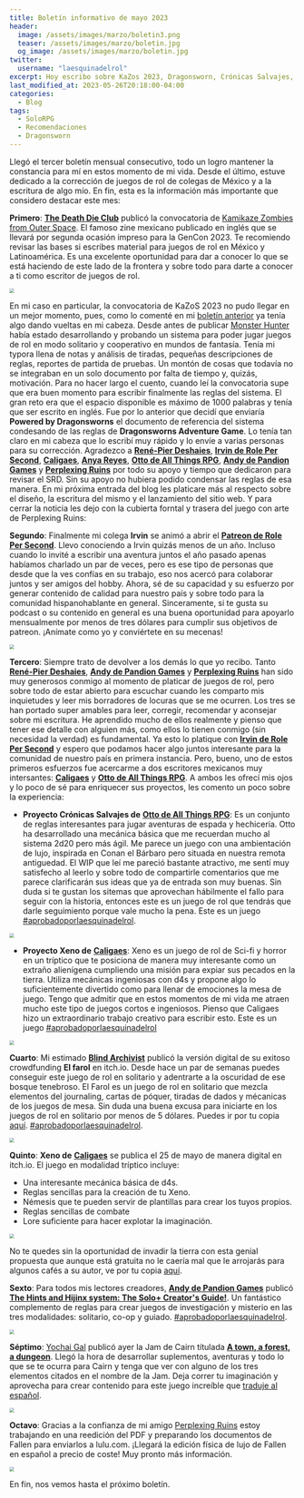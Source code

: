 ```yaml
---
title: Boletín informativo de mayo 2023
header:
  image: /assets/images/marzo/boletin3.png
  teaser: /assets/images/marzo/boletin.jpg
  og_image: /assets/images/marzo/boletin.jpg
twitter:
  username: "laesquinadelrol"
excerpt: Hoy escribo sobre KaZos 2023, Dragonsworn, Crónicas Salvajes, Xeno, El farol y mucho más 
last_modified_at: 2023-05-26T20:18:00-04:00
categories:
  - Blog
tags:
  - SoloRPG
  - Recomendaciones
  - Dragonsworn
---
```

Llegó el tercer boletín mensual consecutivo, todo un logro mantener la constancia para mí en estos momento de mi vida. Desde el último, estuve dedicado a la corrección de juegos de rol de colegas de México y a la escritura de algo mío. En fin, esta es la información más importante que considero destacar este mes: 

**Primero**: [**The Death Die Club**](https://twitter.com/TheDeathDieClu1) publicó la convocatoria de [Kamikaze Zombies from Outer Space](https://thedeathdieclub.com/kazos_2023/). El famoso zine mexicano publicado en inglés que se llevará por segunda ocasión impreso para la GenCon 2023. Te recomiendo revisar las bases si escribes material para juegos de rol en México y Latinoamérica. Es una excelente oportunidad para dar a conocer lo que se está haciendo de este lado de la frontera y sobre todo para darte a conocer a ti como escritor de juegos de rol. 

<img src="/assets/images/marzo/kazos.jpg" style="zoom:50%;" />

En mi caso en particular, la convocatoria de KaZoS 2023 no pudo llegar en un mejor momento, pues, como lo comenté en mi [boletín  anterior](https://laesquinadelrol.com/2023/04/29/boletin2/) ya tenía algo dando vueltas en mi cabeza. Desde antes de publicar [Monster Hunter](https://laesquinadelrol.itch.io/monsterhunter) había estado desarrollando y probando un sistema para poder jugar juegos de rol en modo solitario y cooperativo en mundos de fantasía. Tenía mi typora llena de notas y análisis de tiradas, pequeñas descripciones de reglas, reportes de partida de pruebas. Un montón de cosas que todavía no se integraban en un solo documento por falta de tiempo y, quizás, motivación. Para no hacer largo el cuento, cuando leí la convocatoria supe que era buen momento para escribir finalmente las reglas del sistema. El gran reto era que el espacio disponible es máximo de 1000 palabras y tenía que ser escrito en inglés. Fue por lo anterior que decidí que enviaría **Powered by Dragonsworns** el documento de referencia del sistema condesando de las reglas de **Dragonsworns Adventure Game**. Lo tenía tan claro en mi cabeza que lo escribí muy rápido y lo envíe a varias personas para su corrección. Agradezco a [**René-Pier Deshaies**](https://twitter.com/RPDeshaies), [**Irvin de Role Per Second**](https://twitter.com/RolePerSecond), [**Caligaes**](https://twitter.com/Caligaes_), [**Anya Reyes**](https://twitter.com/darkade), [**Otto de All Things RPG**](https://twitter.com/AllThingsRPG), [**Andy de Pandion Games**](https://twitter.com/PandionGames) y [**Perplexing Ruins**](https://dice.camp/@perplexingruins) por todo su apoyo y tiempo que dedicaron para revisar el SRD. Sin su apoyo no hubiera podido condensar las reglas de esa manera. En mi próxima entrada del blog les platicare más al respecto sobre  el diseño, la escritura del mismo y el lanzamiento del sitio web. Y para cerrar la noticia les dejo con la cubierta forntal y trasera del juego con arte de Perplexing Ruins:

**Segundo**: Finalmente mi colega **Irvin** se animó a abrir el [**Patreon de Role Per Second**](https://www.patreon.com/rolepersecond). Llevo conociendo a Irvin quizás menos de un año. Incluso cuando lo invité a escribir una aventura juntos el año pasado apenas habíamos charlado un par de veces, pero es ese tipo de personas que desde que la ves confías en su trabajo, eso nos acercó para colaborar juntos y ser amigos del hobby. Ahora, sé de su capacidad y su esfuerzo por generar contenido de calidad para nuestro país y sobre todo para la comunidad hispanohablante en general.  Sinceramente, si te gusta su podcast o su contenido en general es una buena oportunidad para apoyarlo mensualmente por menos de tres dólares para cumplir sus objetivos de patreon. ¡Anímate como yo y conviértete en su mecenas!

<img src="/assets/images/marzo/irvinpatreon.jpg" style="zoom:50%;" />

**Tercero**: Siempre trato de devolver a los demás lo que yo recibo. Tanto [**René-Pier Deshaies**](https://twitter.com/RPDeshaies),  [**Andy de Pandion Games**](https://twitter.com/PandionGames) y [**Perplexing Ruins**](https://dice.camp/@perplexingruins) han sido muy generosos conmigo al momento de platicar de juegos de rol, pero sobre todo de estar abierto para escuchar cuando les comparto mis inquietudes y leer mis borradores de locuras que se me ocurren. Los tres se han portado super amables para leer, corregir, recomendar y aconsejar sobre mi escritura. He aprendido mucho de ellos realmente y pienso que tener ese detalle con alguien más, como ellos lo tienen conmigo (sin necesidad la verdad) es fundamental. Ya esto lo platique con [**Irvin de Role Per Second**](https://twitter.com/RolePerSecond) y espero que podamos hacer algo juntos interesante para la comunidad de nuestro país en primera instancia. Pero, bueno, uno de estos primeros esfuerzos fue acercarme a dos escritores mexicanos muy intersantes: [**Caligaes**](https://twitter.com/Caligaes_) y [**Otto de All Things RPG**](https://twitter.com/AllThingsRPG). A ambos les ofrecí mis ojos y lo poco de sé para enriquecer sus proyectos, les comento un poco sobre la experiencia:

- **Proyecto Crónicas Salvajes de** [**Otto de All Things RPG**](https://twitter.com/AllThingsRPG): Es un conjunto de reglas interesantes para jugar aventuras de espada y hechicería. Otto ha desarrollado una mecánica básica que me recuerdan mucho al sistema 2d20 pero más ágil. Me parece un juego con una ambientación de lujo, inspirada en Conan el Bárbaro pero situada en nuestra remota antiguedad. El WIP que leí me pareció bastante atractivo, me sentí muy satisfecho al leerlo y sobre todo de compartirle comentarios que me parece clarificarán sus ideas que ya de entrada son muy buenas. Sin duda si te gustan los sitemas que aprovechan hábilmente el fallo para seguir con la historia, entonces este es un juego de rol que tendrás que darle seguimiento porque vale mucho la pena. Este es un juego [#aprobadoporlaesquinadelrol]().

<img src="/assets/images/marzo/cronicas.jpg" style="zoom:50%;" />

- **Proyecto Xeno de** [**Caligaes**](https://twitter.com/Caligaes_):  Xeno es un juego de rol de Sci-fi y horror en un tríptico que te posiciona de manera muy interesante como un extraño alienígena cumpliendo una misión para expiar sus pecados en la tierra. Utiliza mecánicas ingeniosas con d4s y propone algo lo suficientemente divertido como para llenar de emociones la mesa de juego. Tengo que admitir que en estos momentos de mi vida me atraen mucho este tipo de juegos cortos e ingeniosos. Pienso que Caligaes hizo un extraordinario trabajo creativo para escribir esto. Este es un juego [#aprobadoporlaesquinadelrol]()

<img src="/assets/images/marzo/xeno.jpg" style="zoom:50%;" />

**Cuarto**: Mi estimado [**Blind Archivist**](https://twitter.com/BlindArchivist) publicó la versión digital de su exitoso crowdfunding **El farol** en itch.io. Desde hace un par de semanas puedes conseguir este juego de rol en solitario y adentrarte a la oscuridad de ese bosque tenebroso. El Farol es un juego de rol en solitario que mezcla elementos del journaling, cartas de póquer, tiradas de dados y mécanicas de los juegos de mesa. Sin duda una buena excusa para iniciarte en los juegos de rol en solitario por menos de 5 dólares. Puedes ir por tu copia [aquí](https://blind-archivist.itch.io/the-lantern). [#aprobadoporlaesquinadelrol]().

<img src="/assets/images/marzo/farol.jpg" style="zoom:50%;" />

**Quinto**: **Xeno de** [**Caligaes**](https://twitter.com/Caligaes_) se publica el 25 de mayo de manera digital en itch.io. El juego en modalidad tríptico incluye:

- Una interesante mecánica básica de d4s.
- Reglas sencillas para la creación de tu Xeno.
- Némesis que te pueden servir de plantillas para crear los tuyos propios.
- Reglas sencillas de combate
- Lore suficiente para hacer explotar la imaginación.

<img src="/assets/images/marzo/Xeno.jpg" style="zoom:50%;" />

No te quedes sin la oportunidad de invadir la tierra con esta genial propuesta que aunque está gratuita no le caería mal que le arrojarás para algunos cafés a su autor, ve por tu copia [aquí](https://caligaes.itch.io/xeno).

**Sexto**: Para todos mis lectores creadores, [**Andy de Pandion Games**](https://twitter.com/PandionGames) publicó [**The Hints and Hijinx system: The Solo+ Creator's Guide!**](https://pandiongames.itch.io/hintsandhijinx). Un fantástico complemento de reglas para crear juegos de investigación y misterio en las tres modalidades: solitario, co-op y guiado. [#aprobadoporlaesquinadelrol]().

<img src="/assets/images/marzo/andy.jpg" style="zoom:50%;" />

**Séptimo**: [Yochai Gal](https://twitter.com/yochaigal1) publicó ayer la Jam de Cairn títulada [**A town, a forest, a dungeon**](https://itch.io/jam/a-town-a-forest-a-dungeon). Llegó la hora de desarrollar suplementos, aventuras y todo lo que se te ocurra para Cairn y tenga que ver con alguno de los tres elementos citados en el nombre de la Jam. Deja correr tu imaginación y aprovecha para crear contenido para este juego increíble que [traduje al español](https://laesquinadelrol.itch.io/cairn-es).

<img src="/assets/images/marzo/cairnjam.jpg" style="zoom:50%;" />

**Octavo**: Gracias a la confianza de mi amigo [Perplexing Ruins](https://dice.camp/@perplexingruins) estoy trabajando en una reedición del PDF y preparando los documentos de Fallen para enviarlos a lulu.com. ¡Llegará la edición física de lujo de Fallen en español a precio de coste! Muy pronto más información.

<img src="/assets/images/marzo/fallen.jpg" style="zoom:50%;" />

En fin, nos vemos hasta el próximo boletín.

<script type='text/javascript' src='https://storage.ko-fi.com/cdn/widget/Widget_2.js'></script><script type='text/javascript'>kofiwidget2.init('Invítame un café', '#29abe0', 'X8X035NUM');kofiwidget2.draw();</script>
